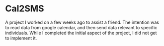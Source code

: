 # Cal2SMS

A project I worked on a few weeks ago to assist a friend. The intention was to read data from google calendar, and then send data relevant to specific individuals. While I completed the initial aspect of the project, I did not get to implement it. 
